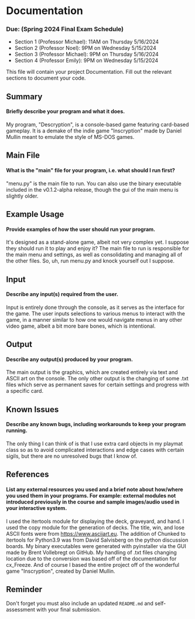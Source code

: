 # Documentation
### Due: (Spring 2024 Final Exam Schedule)
* Section 1 (Professor Michael): 11AM on Thursday 5/16/2024
* Section 2 (Professor Noel): 9PM on Wednesday 5/15/2024
* Section 3 (Professor Michael): 9PM on Thursday 5/16/2024
* Section 4 (Professor Emily): 9PM on Wednesday 5/15/2024

This file will contain your project Documentation. Fill out the relevant sections to document your code.

## Summary
#### Briefly describe your program and what it does.
My program, "Descryption", is a console-based game featuring card-based gameplay. It is a demake of the indie game "Inscryption" made by Daniel Mullin meant to emulate the style of MS-DOS games. 

## Main File
#### What is the "main" file for your program, i.e. what should I run first?
"menu.py" is the main file to run. You can also use the binary executable included in the v0.1.2-alpha release, though the gui of the main menu is slightly older. 

## Example Usage
#### Provide examples of how the user should run your program.
It's designed as a stand-alone game, albeit not very complex yet. I suppose they should run it to play and enjoy it? The main file to run is responsible for the main menu and settings, as well as consolidating and managing all of the other files. So, uh, run menu.py and knock yourself out I suppose. 

## Input
#### Describe any input(s) required from the user.
Input is entirely done through the console, as it serves as the interface for the game. The user inputs selections to various menus to interact with the game, in a manner similar to how one would navigate menus in any other video game, albeit a bit more bare bones, which is intentional. 

## Output
#### Describe any output(s) produced by your program.
The main output is the graphics, which are created entirely via text and ASCII art on the console. The only other output is the changing of some .txt files which serve as permanent saves for certain settings and progress with a specific card. 

## Known Issues
#### Describe any known bugs, including workarounds to keep your program running.
The only thing I can think of is that I use extra card objects in my playmat class so as to avoid complicated interactions and edge cases with certain sigils, but there are no unresolved bugs that I know of. 

## References
#### List any external resources you used and a brief note about how/where you used them in your programs. For example: external modules not introduced previously in the course and sample images/audio used in your interactive system.
I used the itertools module for displaying the deck, graveyard, and hand. I used the copy module for the generation of decks. The title, win, and lose ASCII fonts were from https://www.asciiart.eu. The addition of Chunked to itertools for Python3.9 was from David Salvisberg on the python discussion boards. My binary executables were generated with pyinstaller via the GUI made by Brent Vollebregt on GitHub. My handling of .txt files changing location due to the conversion was based off of the documentation for cx_Freeze. And of course I based the entire project off of the wonderful game "Inscryption", created by Daniel Mullin. 

## Reminder
Don't forget you must also include an updated `README.md` and self-assessment with your final submission.
